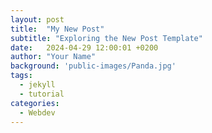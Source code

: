 ```yaml
---
layout: post
title:  "My New Post"
subtitle: "Exploring the New Post Template"
date:   2024-04-29 12:00:01 +0200
author: "Your Name"
background: 'public-images/Panda.jpg'
tags: 
  - jekyll
  - tutorial
categories: 
  - Webdev
---
```

